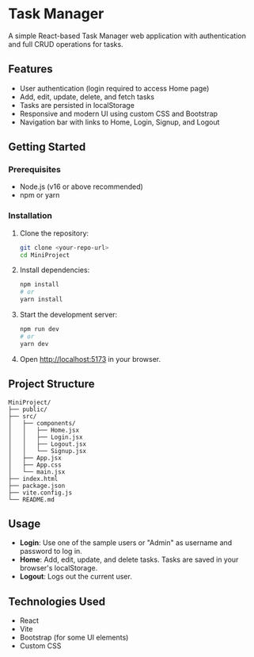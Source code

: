 # Task Manager

A simple React-based Task Manager web application with authentication and full CRUD operations for tasks.

## Features
- User authentication (login required to access Home page)
- Add, edit, update, delete, and fetch tasks
- Tasks are persisted in localStorage
- Responsive and modern UI using custom CSS and Bootstrap
- Navigation bar with links to Home, Login, Signup, and Logout

## Getting Started

### Prerequisites
- Node.js (v16 or above recommended)
- npm or yarn

### Installation
1. Clone the repository:
   ```bash
   git clone <your-repo-url>
   cd MiniProject
   ```
2. Install dependencies:
   ```bash
   npm install
   # or
   yarn install
   ```
3. Start the development server:
   ```bash
   npm run dev
   # or
   yarn dev
   ```
4. Open [http://localhost:5173](http://localhost:5173) in your browser.

## Project Structure
```
MiniProject/
├── public/
├── src/
│   ├── components/
│   │   ├── Home.jsx
│   │   ├── Login.jsx
│   │   ├── Logout.jsx
│   │   └── Signup.jsx
│   ├── App.jsx
│   ├── App.css
│   └── main.jsx
├── index.html
├── package.json
├── vite.config.js
└── README.md
```

## Usage
- **Login**: Use one of the sample users or "Admin" as username and password to log in.
- **Home**: Add, edit, update, and delete tasks. Tasks are saved in your browser's localStorage.
- **Logout**: Logs out the current user.

## Technologies Used
- React
- Vite
- Bootstrap (for some UI elements)
- Custom CSS
